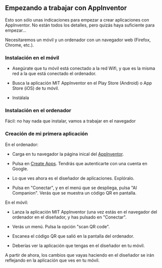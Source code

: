 ## Empezando a trabajar con AppInventor

Esto son sólo unas indicaciones para empezar a crear aplicaciones con AppInventor. No están todos los detalles, pero quizás haya suficiente para empezar...

Necesitaremos un móvil y un ordenador con un navegador web (Firefox, Chrome, etc.).

### Instalación en el móvil

* Asegúrate que tu móvil está conectado a la red Wifi, y que es la misma red a la que está conectado el ordenador.

* Busca la aplicación MIT AppInventor en el Play Store (Android) o App Store (iOS) de tu móvil.

* Instálala


### Instalación en el ordenador

Fácil: no hay nada que instalar, vamos a trabajar en el navegador

###  Creación de mi primera aplicación

En el ordenador:

* Carga en tu navegador la página inical del [AppInventor](http://appinventor.mit.edu).

* Pulsa en [Create Apps](https://ai2.appinventor.mit.edu/). Tendrás que autenticarte con una cuenta en Google.

* Lo que ves ahora es el diseñador de aplicaciones. Explóralo.

* Pulsa en "Conectar", y en el menú que se despliega, pulsa "AI Companion". Verás que se muestra un código QR en pantalla.

En el móvil:

* Lanza la aplicación MIT AppInventor (una vez estás en el navegador del ordenador en el diseñador, y has pulsado en "Conectar".

* Verás un menú. Pulsa la opción "scan QR code".

* Escanea el código QR que salió en la pantalla del ordenador.

* Deberías ver la aplicación que tengas en el diseñador en tu móvil.

A partir de ahora, los cambios que vayas haciendo en el diseñador se irán reflejando en la aplicación que ves en tu móvil.
